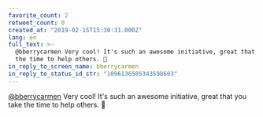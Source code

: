 ```yaml
---
favorite_count: 2
retweet_count: 0
created_at: "2019-02-15T15:30:31.000Z"
lang: en
full_text: >-
  @bberrycarmen Very cool! It's such an awesome initiative, great that you take
  the time to help others. 💪
in_reply_to_screen_name: bberrycarmen
in_reply_to_status_id_str: "1096136505343598603"
---
```


[@bberrycarmen](https://twitter.com/bberrycarmen) Very cool! It's such an
awesome initiative, great that you take the time to help others. 💪
